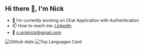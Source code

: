 ## Hi there 👋, I'm Nick

- 🔭 I’m currently working on Chat Application with Authentication
- 📫 How to reach me: [LinkedIn](https://www.linkedin.com/in/nika-khachiashvili/)
- :email: o.sicknick@gmail.com


![Github stats](https://github-readme-stats.vercel.app/api?username=xnick7x&theme=highcontrast&show_icons=true&count_private=true)
![Top Languages Card](https://github-readme-stats.vercel.app/api/top-langs/?username=xnick7x&layout=compact)
 

